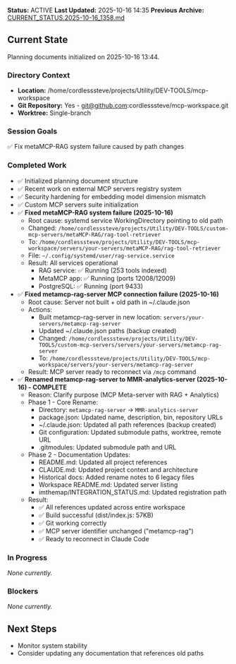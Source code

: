 **Status:** ACTIVE
**Last Updated:** 2025-10-16 14:35
**Previous Archive:** [CURRENT_STATUS.2025-10-16_1358.md](./docs/progress/2025-10/CURRENT_STATUS.2025-10-16_1358.md)

## Current State

Planning documents initialized on 2025-10-16 13:44.

### Directory Context
- **Location:** /home/cordlesssteve/projects/Utility/DEV-TOOLS/mcp-workspace
- **Git Repository:** Yes - git@github.com:cordlesssteve/mcp-workspace.git
- **Worktree:** Single-branch

### Session Goals
✅ Fix metaMCP-RAG system failure caused by path changes

### Completed Work
- ✅ Initialized planning document structure
- ✅ Recent work on external MCP servers registry system
- ✅ Security hardening for embedding model dimension mismatch
- ✅ Custom MCP servers suite initialization
- ✅ **Fixed metaMCP-RAG system failure (2025-10-16)**
  - Root cause: systemd service WorkingDirectory pointing to old path
  - Changed: `/home/cordlesssteve/projects/Utility/DEV-TOOLS/custom-mcp-servers/metaMCP-RAG/rag-tool-retriever`
  - To: `/home/cordlesssteve/projects/Utility/DEV-TOOLS/mcp-workspace/servers/your-servers/metaMCP-RAG/rag-tool-retriever`
  - File: `~/.config/systemd/user/rag-service.service`
  - Result: All services operational
    - RAG service: ✅ Running (253 tools indexed)
    - MetaMCP app: ✅ Running (ports 12008/12009)
    - PostgreSQL: ✅ Running (port 9433)
- ✅ **Fixed metamcp-rag-server MCP connection failure (2025-10-16)**
  - Root cause: Server not built + old path in ~/.claude.json
  - Actions:
    - Built metamcp-rag-server in new location: `servers/your-servers/metamcp-rag-server`
    - Updated ~/.claude.json paths (backup created)
    - Changed: `/home/cordlesssteve/projects/Utility/DEV-TOOLS/custom-mcp-servers/servers/your-servers/metamcp-rag-server`
    - To: `/home/cordlesssteve/projects/Utility/DEV-TOOLS/mcp-workspace/servers/your-servers/metamcp-rag-server`
  - Result: MCP server ready to reconnect via `/mcp` command
- ✅ **Renamed metamcp-rag-server to MMR-analytics-server (2025-10-16) - COMPLETE**
  - Reason: Clarify purpose (MCP Meta-server with RAG + Analytics)
  - Phase 1 - Core Rename:
    - Directory: `metamcp-rag-server` → `MMR-analytics-server`
    - package.json: Updated name, description, bin, repository URLs
    - ~/.claude.json: Updated all path references (backup created)
    - Git configuration: Updated submodule paths, worktree, remote URL
    - .gitmodules: Updated submodule path and URL
  - Phase 2 - Documentation Updates:
    - README.md: Updated all project references
    - CLAUDE.md: Updated project context and architecture
    - Historical docs: Added rename notes to 6 legacy files
    - Workspace README.md: Updated server listing
    - imthemap/INTEGRATION_STATUS.md: Updated registration path
  - Result:
    - ✅ All references updated across entire workspace
    - ✅ Build successful (dist/index.js: 57KB)
    - ✅ Git working correctly
    - ✅ MCP server identifier unchanged ("metamcp-rag")
    - ✅ Ready to reconnect in Claude Code

### In Progress
*None currently.*

### Blockers
*None currently.*

## Next Steps
- Monitor system stability
- Consider updating any documentation that references old paths
